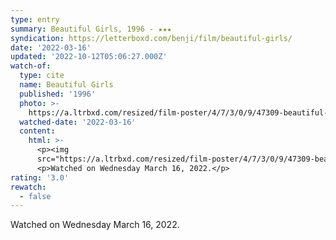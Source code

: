 ```yaml
---
type: entry
summary: Beautiful Girls, 1996 - ★★★
syndication: https://letterboxd.com/benji/film/beautiful-girls/
date: '2022-03-16'
updated: '2022-10-12T05:06:27.000Z'
watch-of:
  type: cite
  name: Beautiful Girls
  published: '1996'
  photo: >-
    https://a.ltrbxd.com/resized/film-poster/4/7/3/0/9/47309-beautiful-girls-0-600-0-900-crop.jpg?v=593e812614
  watched-date: '2022-03-16'
  content:
    html: >-
      <p><img
      src="https://a.ltrbxd.com/resized/film-poster/4/7/3/0/9/47309-beautiful-girls-0-600-0-900-crop.jpg?v=593e812614"/></p>
      <p>Watched on Wednesday March 16, 2022.</p>
rating: '3.0'
rewatch:
  - false
---
```

Watched on Wednesday March 16, 2022.
